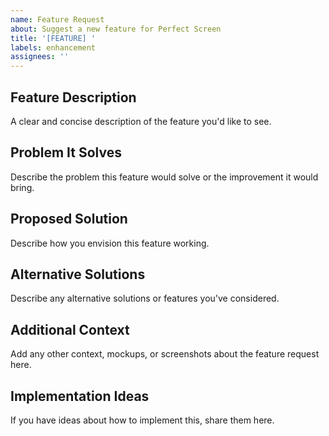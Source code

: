 ```yaml
---
name: Feature Request
about: Suggest a new feature for Perfect Screen
title: '[FEATURE] '
labels: enhancement
assignees: ''
---
```


## Feature Description

A clear and concise description of the feature you'd like to see.

## Problem It Solves

Describe the problem this feature would solve or the improvement it would bring.

## Proposed Solution

Describe how you envision this feature working.

## Alternative Solutions

Describe any alternative solutions or features you've considered.

## Additional Context

Add any other context, mockups, or screenshots about the feature request here.

## Implementation Ideas

If you have ideas about how to implement this, share them here.
